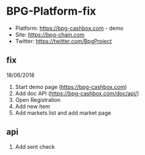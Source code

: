 # BPG-Platform-fix
- Platform: https://bpg-cashbox.com - demo
- Site: https://bpg-chain.com
- Twitter: https://twitter.com/BpgProject


## fix
18/06/2018
1) Start demo page (https://bpg-cashbox.com)
2) Add doc API (https://bpg-cashbox.com/doc/api/)
3) Open Registration
4) Add new item
5) Add markets list and add market page

## api
1) Add sent check
